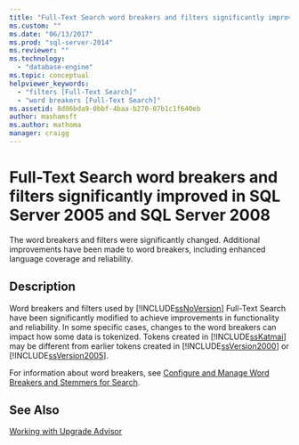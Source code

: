 ```yaml
---
title: "Full-Text Search word breakers and filters significantly improved in SQL Server 2005 and SQL Server 2008 | Microsoft Docs"
ms.custom: ""
ms.date: "06/13/2017"
ms.prod: "sql-server-2014"
ms.reviewer: ""
ms.technology: 
  - "database-engine"
ms.topic: conceptual
helpviewer_keywords: 
  - "filters [Full-Text Search]"
  - "word breakers [Full-Text Search]"
ms.assetid: 8d06bda9-0bbf-4baa-b270-07b1c1f640eb
author: mashamsft
ms.author: mathoma
manager: craigg
---
```

# Full-Text Search word breakers and filters significantly improved in SQL Server 2005 and SQL Server 2008
  The word breakers and filters were significantly changed. Additional improvements have been made to word breakers, including enhanced language coverage and reliability.  
  
## Description  
 Word breakers and filters used by [!INCLUDE[ssNoVersion](../../includes/ssnoversion-md.md)] Full-Text Search have been significantly modified to achieve improvements in functionality and reliability. In some specific cases, changes to the word breakers can impact how some data is tokenized. Tokens created in [!INCLUDE[ssKatmai](../../includes/sskatmai-md.md)] may be different from earlier tokens created in [!INCLUDE[ssVersion2000](../../includes/ssversion2000-md.md)] or [!INCLUDE[ssVersion2005](../../includes/ssversion2005-md.md)].  
  
 For information about word breakers, see [Configure and Manage Word Breakers and Stemmers for Search](../../relational-databases/search/configure-and-manage-word-breakers-and-stemmers-for-search.md).  
  
## See Also  
 [Working with Upgrade Advisor](../../../2014/sql-server/install/working-with-upgrade-advisor.md)  
  
  
